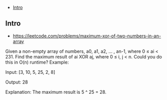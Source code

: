 - [Intro](#intro)

## Intro

- https://leetcode.com/problems/maximum-xor-of-two-numbers-in-an-array

Given a non-empty array of numbers, a0, a1, a2, … , an-1, where 0 ≤ ai < 231.
Find the maximum result of ai XOR aj, where 0 ≤ i, j < n.
Could you do this in O(n) runtime?
Example:

Input: [3, 10, 5, 25, 2, 8]

Output: 28

Explanation: The maximum result is 5 ^ 25 = 28.

 
